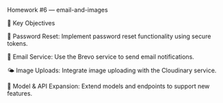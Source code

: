 Homework #6 — email-and-images

🔧 Key Objectives

🔁 Password Reset: Implement password reset functionality using secure tokens.

📧 Email Service: Use the Brevo service to send email notifications.

🌤️ Image Uploads: Integrate image uploading with the Cloudinary service.

🧩 Model & API Expansion: Extend models and endpoints to support new features.
